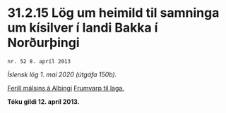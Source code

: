 # 31.2.15 Lög um heimild til samninga um kísilver í landi Bakka í Norðurþingi

`nr. 52 8. apríl 2013`

_Íslensk lög 1. maí 2020 (útgáfa 150b)._

[Ferill málsins á Alþingi](https://www.althingi.is/thingstorf/thingmalalistar-eftir-thingum/ferill/?ltg=141&mnr=632)
[Frumvarp til laga.](https://www.althingi.is/altext/141/s/1108.html)

**Tóku gildi 12. apríl 2013.**


